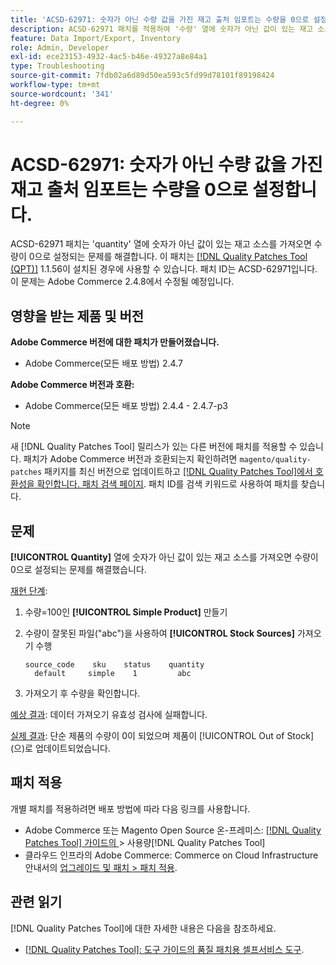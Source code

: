 ```yaml
---
title: 'ACSD-62971: 숫자가 아닌 수량 값을 가진 재고 출처 임포트는 수량을 0으로 설정합니다.'
description: ACSD-62971 패치를 적용하여 '수량' 열에 숫자가 아닌 값이 있는 재고 소스를 가져오면 수량이 0으로 설정되는 Adobe Commerce 문제를 해결합니다.
feature: Data Import/Export, Inventory
role: Admin, Developer
exl-id: ece23153-4932-4ac5-b46e-49327a8e84a1
type: Troubleshooting
source-git-commit: 7fdb02a6d89d50ea593c5fd99d78101f89198424
workflow-type: tm+mt
source-wordcount: '341'
ht-degree: 0%

---
```


# ACSD-62971: 숫자가 아닌 수량 값을 가진 재고 출처 임포트는 수량을 0으로 설정합니다.

ACSD-62971 패치는 &#39;quantity&#39; 열에 숫자가 아닌 값이 있는 재고 소스를 가져오면 수량이 0으로 설정되는 문제를 해결합니다. 이 패치는 [[!DNL Quality Patches Tool (QPT)]](/help/tools/quality-patches-tool/quality-patches-tool-to-self-serve-quality-patches.md) 1.1.56이 설치된 경우에 사용할 수 있습니다. 패치 ID는 ACSD-62971입니다. 이 문제는 Adobe Commerce 2.4.8에서 수정될 예정입니다.

## 영향을 받는 제품 및 버전

**Adobe Commerce 버전에 대한 패치가 만들어졌습니다.**

* Adobe Commerce(모든 배포 방법) 2.4.7

**Adobe Commerce 버전과 호환:**

* Adobe Commerce(모든 배포 방법) 2.4.4 - 2.4.7-p3

>[!NOTE]
>
>새 [!DNL Quality Patches Tool] 릴리스가 있는 다른 버전에 패치를 적용할 수 있습니다. 패치가 Adobe Commerce 버전과 호환되는지 확인하려면 `magento/quality-patches` 패키지를 최신 버전으로 업데이트하고 [[!DNL Quality Patches Tool]에서 호환성을 확인합니다. 패치 검색 페이지](https://experienceleague.adobe.com/tools/commerce-quality-patches/index.html?lang=ko). 패치 ID를 검색 키워드로 사용하여 패치를 찾습니다.

## 문제

**[!UICONTROL Quantity]** 열에 숫자가 아닌 값이 있는 재고 소스를 가져오면 수량이 0으로 설정되는 문제를 해결했습니다.

<u>재현 단계</u>:

1. 수량=100인 **[!UICONTROL Simple Product]** 만들기
1. 수량이 잘못된 파일(&quot;abc&quot;)을 사용하여 **[!UICONTROL Stock Sources]** 가져오기 수행

   ```table
   source_code    sku    status    quantity
     default     simple    1         abc
   ```

1. 가져오기 후 수량을 확인합니다.

<u>예상 결과</u>:
데이터 가져오기 유효성 검사에 실패합니다.

<u>실제 결과</u>:
단순 제품의 수량이 0이 되었으며 제품이 [!UICONTROL Out of Stock]&#x200B;(으)로 업데이트되었습니다.

## 패치 적용

개별 패치를 적용하려면 배포 방법에 따라 다음 링크를 사용합니다.

* Adobe Commerce 또는 Magento Open Source 온-프레미스: [[!DNL Quality Patches Tool]  가이드의 &#x200B;](/help/tools/quality-patches-tool/usage.md)> 사용량[!DNL Quality Patches Tool]
* 클라우드 인프라의 Adobe Commerce: Commerce on Cloud Infrastructure 안내서의 [업그레이드 및 패치 > 패치 적용](https://experienceleague.adobe.com/docs/commerce-cloud-service/user-guide/develop/upgrade/apply-patches.html?lang=ko).

## 관련 읽기

[!DNL Quality Patches Tool]에 대한 자세한 내용은 다음을 참조하세요.

* [[!DNL Quality Patches Tool]: 도구 가이드의 품질 패치용 셀프서비스 도구](/help/tools/quality-patches-tool/quality-patches-tool-to-self-serve-quality-patches.md).

